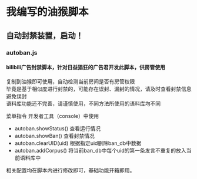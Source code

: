 # 我编写的油猴脚本

## 自动封禁装置，启动！
### autoban.js

#### bilibili广告封禁脚本，针对日益猖狂的广告君开发此脚本，供房管使用
复制到油猴即可使用，自动检测当前房间是否有房管权限  
毕竟是基于相似度进行封禁的，可能存在误封、漏封的情况，请及时查看封禁信息避免误封  
语料库功能还不完善，请谨慎使用，不同方法所使用的语料库均不同  

菜单指令 开发者工具（console）中使用

- autoban.showStatus()  查看运行情况
- autoban.showBan()     查看封禁情况
- autoban.clearUID(uid)  根据指定uid删除ban_db中数据
- autoban.addCorpus()   将当前ban_db中每个uid的第一条发言不重复的放入当前语料库中

相关配置均在脚本内进行修改即可，基础功能开箱即用。

